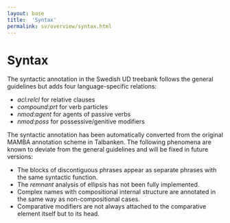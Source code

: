 ```yaml
---
layout: base
title:  'Syntax'
permalink: sv/overview/syntax.html
---
```


# Syntax

The syntactic annotation in the Swedish UD treebank follows the general guidelines but adds four language-specific relations:

* _acl:relcl_ for relative clauses
* _compound:prt_ for verb particles
* _nmod:agent_ for agents of passive verbs
* _nmod:poss_ for possessive/genitive modifiers

The syntactic annotation has been automatically converted from the original MAMBA annotation scheme in Talbanken. The following phenomena are known to deviate from the general guidelines and will be fixed in future versions:

* The blocks of discontiguous phrases appear as separate phrases with the same syntactic function.
* The _remnant_ analysis of ellipsis has not been fully implemented.
* Complex names with compositional internal structure are annotated in the same way as non-compositional cases.
* Comparative modifiers are not always attached to the comparative element itself but to its head.

